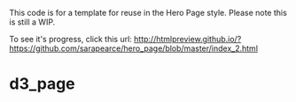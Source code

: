 This code is for a template for reuse in the Hero Page style. Please note this is still a WIP.

To see it's progress, click this url:
http://htmlpreview.github.io/?https://github.com/sarapearce/hero_page/blob/master/index_2.html
# d3_page
